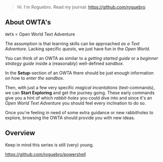 > Hi. I'm Roguebro.
> Read my journal: https://github.com/roguebro

## About OWTA's

`OWTA` = Open World Text Adventure

The assumption is that learning skills can be approached *as a Text Adventure*.
Lacking specific *quests*, we just have fun in the *Open World*.

You can think of an OWTA as similar to a *getting started guide* or a *beginner strategy guide* inside a (reasonably) well-defined *sandbox*.

In the **Setup**-section of an OWTA there should be just enough information on how to *enter the sandbox*.

Then, with just a few very specific *magical incantations* (text-commands), we can **Start Exploring** and get the journey going. These early commands give you a hint of which *rabbit-holes* you could dive into and since it's an *Open World Text Adventure* you should feel every inclination to do so.

Once you're feeling in need of some extra guidance or new rabbitholes to explore, browsing the OWTA should provide you with new ideas.

## Overview

Keep in mind this series is still (very) young.

https://github.com/roguebro/powershell

